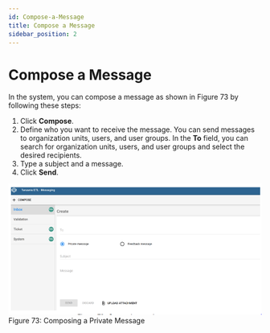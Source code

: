 ```yaml
---
id: Compose-a-Message
title: Compose a Message
sidebar_position: 2
---
```


# Compose a Message

In the system, you can compose a message as shown in Figure 73 by following these steps:

1. Click **Compose**.
2. Define who you want to receive the message. You can send messages to organization units, users, and user groups. In the **To** field, you can search for organization units, users, and user groups and select the desired recipients.
3. Type a subject and a message.
4. Click **Send**.

![alt text](<../../static/img/Composing a private message.PNG>)
Figure 73: Composing a Private Message

